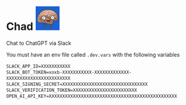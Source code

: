 # Chad <img src="./chad.png" height=64/>

Chat to ChatGPT via Slack

You must have an env file called `.dev.vars` with the following variables

```
SLACK_APP_ID=XXXXXXXXXXX
SLACK_BOT_TOKEN=xoxb-XXXXXXXXXXX-XXXXXXXXXXXXX-XXXXXXXXXXXXXXXXXXXXXXXX
SLACK_SIGNING_SECRET=XXXXXXXXXXXXXXXXXXXXXXXXXXXXXXXX
SLACK_VERIFICATION_TOKEN=XXXXXXXXXXXXXXXXXXXXXXXX
OPEN_AI_API_KEY=XXXXXXXXXXXXXXXXXXXXXXXXXXXXXXXXXXXXXXXXXXXXXXXX
```
